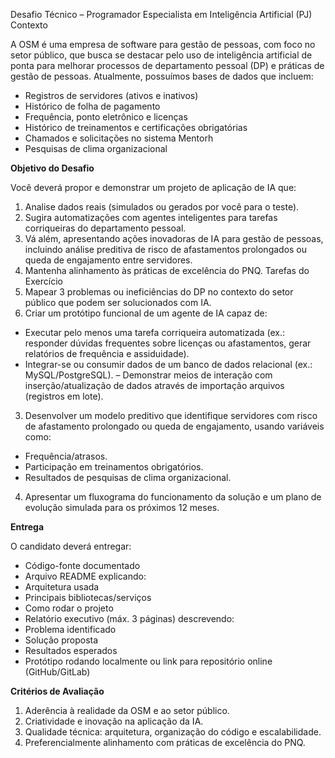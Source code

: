 Desafio Técnico – Programador Especialista em Inteligência Artificial (PJ)
Contexto

A OSM é uma empresa de software para gestão de pessoas, com foco no setor público, que
busca se destacar pelo uso de inteligência artificial de ponta para melhorar processos de
departamento pessoal (DP) e práticas de gestão de pessoas. Atualmente, possuímos bases
de dados que incluem:

- Registros de servidores (ativos e inativos)
- Histórico de folha de pagamento
- Frequência, ponto eletrônico e licenças
- Histórico de treinamentos e certificações obrigatórias
- Chamados e solicitações no sistema Mentorh
- Pesquisas de clima organizacional


**Objetivo do Desafio**

Você deverá propor e demonstrar um projeto de aplicação de IA que:

1. Analise dados reais (simulados ou gerados por você para o teste).
2. Sugira automatizações com agentes inteligentes para tarefas corriqueiras do
departamento pessoal.
3. Vá além, apresentando ações inovadoras de IA para gestão de pessoas, incluindo análise
preditiva de risco de afastamentos prolongados ou queda de engajamento entre servidores.
4. Mantenha alinhamento às práticas de excelência do PNQ.
Tarefas do Exercício
1. Mapear 3 problemas ou ineficiências do DP no contexto do setor público que podem ser
solucionados com IA.
2. Criar um protótipo funcional de um agente de IA capaz de:
 - Executar pelo menos uma tarefa corriqueira automatizada (ex.: responder dúvidas
frequentes sobre licenças ou afastamentos, gerar relatórios de frequência e assiduidade).
 - Integrar-se ou consumir dados de um banco de dados relacional (ex.:
MySQL/PostgreSQL).
– Demonstrar meios de interação com inserção/atualização de dados através de importação
arquivos (registros em lote).
3. Desenvolver um modelo preditivo que identifique servidores com risco de afastamento
prolongado ou queda de engajamento, usando variáveis como:
 - Frequência/atrasos.
 - Participação em treinamentos obrigatórios.
 - Resultados de pesquisas de clima organizacional.
4. Apresentar um fluxograma do funcionamento da solução e um plano de evolução
simulada para os próximos 12 meses.


**Entrega**

O candidato deverá entregar:
- Código-fonte documentado
- Arquivo README explicando:
 - Arquitetura usada
 - Principais bibliotecas/serviços
 - Como rodar o projeto
- Relatório executivo (máx. 3 páginas) descrevendo:
 - Problema identificado
 - Solução proposta
 - Resultados esperados
- Protótipo rodando localmente ou link para repositório online (GitHub/GitLab)


**Critérios de Avaliação**

1. Aderência à realidade da OSM e ao setor público.
2. Criatividade e inovação na aplicação da IA.
3. Qualidade técnica: arquitetura, organização do código e escalabilidade.
4. Preferencialmente alinhamento com práticas de excelência do PNQ.